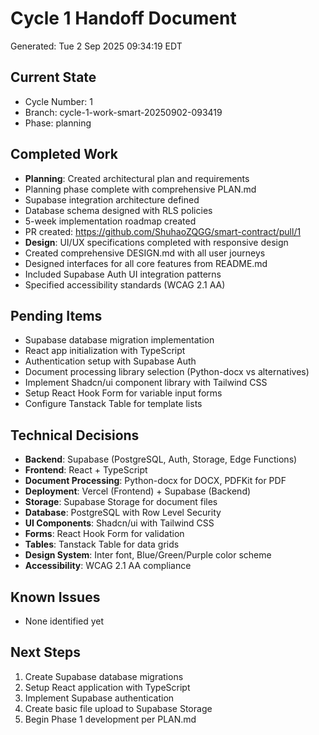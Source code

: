 # Cycle 1 Handoff Document

Generated: Tue  2 Sep 2025 09:34:19 EDT

## Current State
- Cycle Number: 1
- Branch: cycle-1-work-smart-20250902-093419
- Phase: planning

## Completed Work
<!-- Updated by each agent as they complete their phase -->
- **Planning**: Created architectural plan and requirements
- Planning phase complete with comprehensive PLAN.md
- Supabase integration architecture defined
- Database schema designed with RLS policies
- 5-week implementation roadmap created
- PR created: https://github.com/ShuhaoZQGG/smart-contract/pull/1
- **Design**: UI/UX specifications completed with responsive design
- Created comprehensive DESIGN.md with all user journeys
- Designed interfaces for all core features from README.md
- Included Supabase Auth UI integration patterns
- Specified accessibility standards (WCAG 2.1 AA)

## Pending Items
<!-- Items that need attention in the next phase or cycle -->
- Supabase database migration implementation
- React app initialization with TypeScript
- Authentication setup with Supabase Auth
- Document processing library selection (Python-docx vs alternatives)
- Implement Shadcn/ui component library with Tailwind CSS
- Setup React Hook Form for variable input forms
- Configure Tanstack Table for template lists

## Technical Decisions
<!-- Important technical decisions made during this cycle -->
- **Backend**: Supabase (PostgreSQL, Auth, Storage, Edge Functions)
- **Frontend**: React + TypeScript
- **Document Processing**: Python-docx for DOCX, PDFKit for PDF
- **Deployment**: Vercel (Frontend) + Supabase (Backend)
- **Storage**: Supabase Storage for document files
- **Database**: PostgreSQL with Row Level Security
- **UI Components**: Shadcn/ui with Tailwind CSS
- **Forms**: React Hook Form for validation
- **Tables**: Tanstack Table for data grids
- **Design System**: Inter font, Blue/Green/Purple color scheme
- **Accessibility**: WCAG 2.1 AA compliance

## Known Issues
<!-- Issues discovered but not yet resolved -->
- None identified yet

## Next Steps
<!-- Clear action items for the next agent/cycle -->
1. Create Supabase database migrations
2. Setup React application with TypeScript
3. Implement Supabase authentication
4. Create basic file upload to Supabase Storage
5. Begin Phase 1 development per PLAN.md

